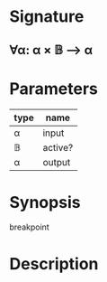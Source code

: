 # Signature
## ∀α: α × 𝔹 ⟶ α

# Parameters

| type | name |
|------|------|
|α|input|
|𝔹|active?|
|α|output|

# Synopsis
breakpoint

# Description
